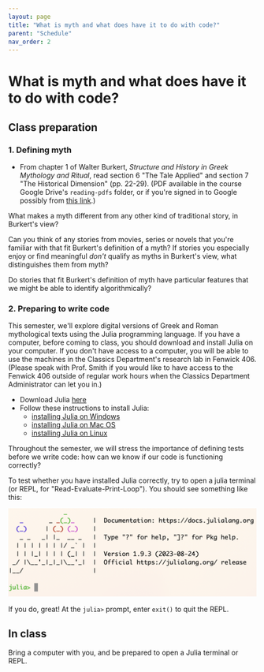 ```yaml
---
layout: page
title: "What is myth and what does have it to do with code?"
parent: "Schedule"
nav_order: 2
---
```



# What is myth and what does have it to do with code?

## Class preparation

### 1. Defining myth


- From chapter 1 of Walter Burkert, *Structure and History in Greek Mythology and Ritual*, read section 6 "The Tale Applied" and section 7 "The Historical Dimension" (pp. 22-29). (PDF available in the course Google Drive's `reading-pdfs` folder, or if you're signed in to Google possibly from [this link](https://drive.google.com/file/d/15jlLgFLbOyP0rteFwB_N0m0YP3fMf6Iu/view).)

What makes a myth different from any other kind of traditional story, in Burkert's view?

Can you think of any stories from movies, series or novels that you're familiar with that fit Burkert's definition of a myth?  If stories you especially enjoy or find meaningful *don't* qualify as myths in Burkert's view, what distinguishes them from myth?

Do stories that fit Burkert's definition of myth have particular features that we might be able to identify algorithmically?

### 2. Preparing to write code

This semester, we'll explore digital versions of Greek and Roman mythological texts using the Julia programming language. If you have a computer, before coming to class, you should download and install Julia on your computer. If you don't have access to a computer, you will be able to use the machines in the Classics Department's research lab in Fenwick 406.  (Please speak with Prof. Smith if you would like to have access to the Fenwick 406 outside of regular work hours when the Classics Department Administrator can let you in.)


- Download Julia [here](https://julialang.org/downloads/)
- Follow these instructions to install Julia:
    - [installing Julia on Windows](https://julialang.org/downloads/platform/#windows)
    - [installing Julia on Mac OS](https://julialang.org/downloads/platform/#macos)
    - [installing Julia on Linux](https://julialang.org/downloads/platform/#linux_and_freebsd)

Throughout the semester, we will stress the importance of defining tests before we write code: how can we know if our code is functioning correctly?

To test whether you have installed Julia correctly, try to open a julia terminal (or REPL, for "Read-Evaluate-Print-Loop").  You should see something like this:

![img](../../imgs/julia-REPL.png)
    
If you do, great!  At the `julia>` prompt, enter `exit()` to quit the REPL.


## In class

Bring a computer with you, and be prepared to open a Julia terminal or REPL.